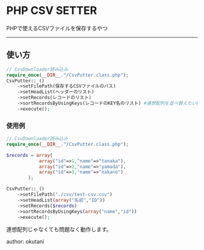 # PHP CSV SETTER

PHPで使えるCSVファイルを保存するやつ

---

## 使い方

```php
// CsvDownloader読み込み
require_once(__DIR__."/CsvPutter.class.php");
CsvPutter::_()
    ->setFilePath(保存するCSVファイルのパス)
    ->setHeadList(ヘッダーのリスト)
    ->setRecords(レコードのリスト)
    ->sortRecordsByUsingKeys(レコードのKEY名のリスト) #連想配列を並べ替えたい時
    ->execute();
```

### 使用例

```php
// CsvDownloader読み込み
require_once(__DIR__."/CsvPutter.class.php");

$records = array(
            array("id"=>1,"name"=>"tanaka"),
            array("id"=>2,"name"=>"yamada"),
            array("id"=>3,"name"=>"nakano")
        );

CsvPutter::_()
    ->setFilePath("./csv/test-csv.csv")
    ->setHeadList(array("名前","ID"))
    ->setRecords($records)
    ->sortRecordsByUsingKeys(array("name","id"))
    ->execute();
```

連想配列じゃなくても問題なく動作します。

author: okutani
